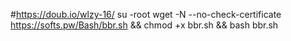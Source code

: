 #https://doub.io/wlzy-16/ 
su -root
wget -N --no-check-certificate https://softs.pw/Bash/bbr.sh && chmod +x bbr.sh && bash bbr.sh
